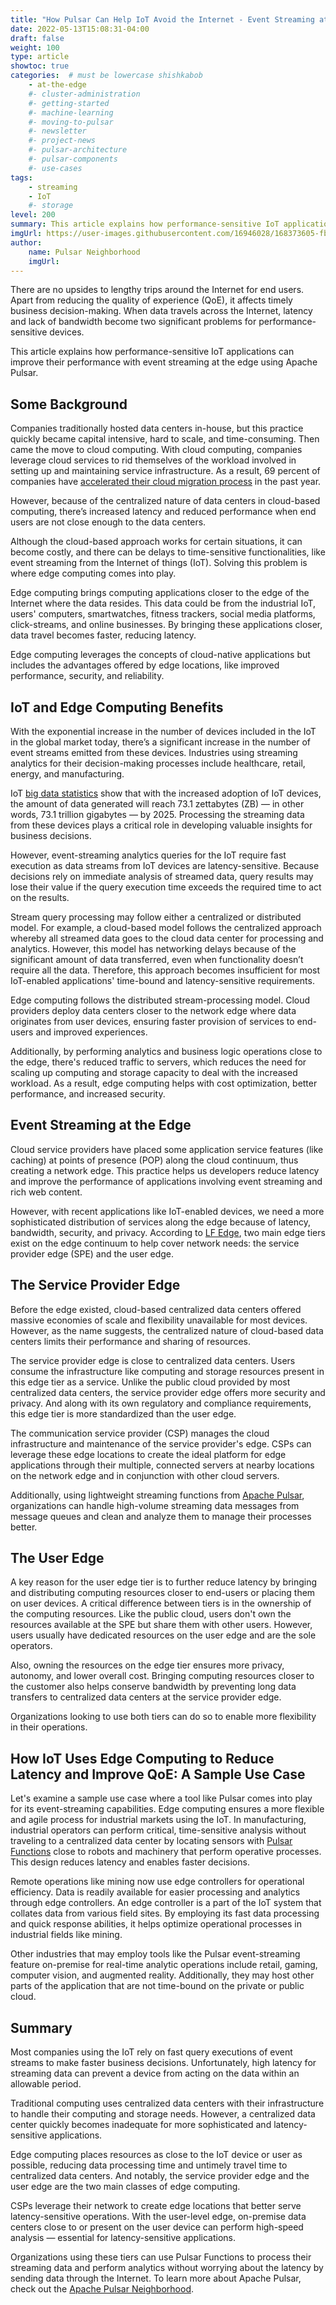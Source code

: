```yaml
---
title: "How Pulsar Can Help IoT Avoid the Internet - Event Streaming at the Edge"
date: 2022-05-13T15:08:31-04:00
draft: false
weight: 100
type: article
showtoc: true
categories:  # must be lowercase shishkabob
    - at-the-edge
    #- cluster-administration
    #- getting-started
    #- machine-learning
    #- moving-to-pulsar
    #- newsletter
    #- project-news
    #- pulsar-architecture
    #- pulsar-components
    #- use-cases
tags:
    - streaming
    - IoT
    #- storage
level: 200
summary: This article explains how performance-sensitive IoT applications can improve their performance with event streaming at the edge using Apache Pulsar.
imgUrl: https://user-images.githubusercontent.com/16946028/168373605-fbf250c5-0f15-4622-aa74-9b94fb4c7d78.png
author:
    name: Pulsar Neighborhood
    imgUrl:
---
```


There are no upsides to lengthy trips around the Internet for end users. Apart from reducing the quality of experience (QoE), it affects timely business decision-making. When data travels across the Internet, latency and lack of bandwidth become two significant problems for performance-sensitive devices.

This article explains how performance-sensitive IoT applications can improve their performance with event streaming at the edge using Apache Pulsar.

## Some Background

Companies traditionally hosted data centers in-house, but this practice quickly became capital intensive, hard to scale, and time-consuming. Then came the move to cloud computing. With cloud computing, companies leverage cloud services to rid themselves of the workload involved in setting up and maintaining service infrastructure. As a result, 69 percent of companies have [accelerated their cloud migration process](https://resources.foundryco.com/download/cloud-computing-executive-summary?utm_campaign=2020%20Cloud%20Computing%20Study&utm_source=twitter&utm_medium=social&utm_term=2020%20Cloud%20Executive%20Summary&utm_content=2020%20Cloud%20Executive%20Summary) in the past year.

However, because of the centralized nature of data centers in cloud-based computing, there’s increased latency and reduced performance when end users are not close enough to the data centers.

Although the cloud-based approach works for certain situations, it can become costly, and there can be delays to time-sensitive functionalities, like event streaming from the Internet of things (IoT). Solving this problem is where edge computing comes into play.

Edge computing brings computing applications closer to the edge of the Internet where the data resides. This data could be from the industrial IoT, users' computers, smartwatches, fitness trackers, social media platforms, click-streams, and online businesses. By bringing these applications closer, data travel becomes faster, reducing latency.

Edge computing leverages the concepts of cloud-native applications but includes the advantages offered by edge locations, like improved performance, security, and reliability.

## IoT and Edge Computing Benefits

With the exponential increase in the number of devices included in the IoT in the global market today, there’s a significant increase in the number of event streams emitted from these devices. Industries using streaming analytics for their decision-making processes include healthcare, retail, energy, and manufacturing.

IoT [big data statistics](https://dataprot.net/statistics/data-statistics/) show that with the increased adoption of IoT devices, the amount of data generated will reach 73.1 zettabytes (ZB) — in other words, 73.1 trillion gigabytes — by 2025. Processing the streaming data from these devices plays a critical role in developing valuable insights for business decisions.

However, event-streaming analytics queries for the IoT require fast execution as data streams from IoT devices are latency-sensitive. Because decisions rely on immediate analysis of streamed data, query results may lose their value if the query execution time exceeds the required time to act on the results.

Stream query processing may follow either a centralized or distributed model. For example, a cloud-based model follows the centralized approach whereby all streamed data goes to the cloud data center for processing and analytics. However, this model has networking delays because of the significant amount of data transferred, even when functionality doesn’t require all the data. Therefore, this approach becomes insufficient for most IoT-enabled applications' time-bound and latency-sensitive requirements.

Edge computing follows the distributed stream-processing model. Cloud providers deploy data centers closer to the network edge where data originates from user devices, ensuring faster provision of services to end-users and improved experiences.

Additionally, by performing analytics and business logic operations close to the edge, there's reduced traffic to servers, which reduces the need for scaling up computing and storage capacity to deal with the increased workload. As a result, edge computing helps with cost optimization, better performance, and increased security.

## Event Streaming at the Edge

Cloud service providers have placed some application service features (like caching) at points of presence (POP) along the cloud continuum, thus creating a network edge. This practice helps us developers reduce latency and improve the performance of applications involving event streaming and rich web content.

However, with recent applications like IoT-enabled devices, we need a more sophisticated distribution of services along the edge because of latency, bandwidth, security, and privacy. According to [LF Edge](https://www.lfedge.org/wp-content/uploads/2020/07/LFedge_Whitepaper.pdf), two main edge tiers exist on the edge continuum to help cover network needs: the service provider edge (SPE) and the user edge.

## The Service Provider Edge

Before the edge existed, cloud-based centralized data centers offered massive economies of scale and flexibility unavailable for most devices. However, as the name suggests, the centralized nature of cloud-based data centers limits their performance and sharing of resources.

The service provider edge is close to centralized data centers. Users consume the infrastructure like computing and storage resources present in this edge tier as a service. Unlike the public cloud provided by most centralized data centers, the service provider edge offers more security and privacy. And along with its own regulatory and compliance requirements, this edge tier is more standardized than the user edge.

The communication service provider (CSP) manages the cloud infrastructure and maintenance of the service provider's edge. CSPs can leverage these edge locations to create the ideal platform for edge applications through their multiple, connected servers at nearby locations on the network edge and in conjunction with other cloud servers.

Additionally, using lightweight streaming functions from [Apache Pulsar](https://pulsar.apache.org/), organizations can handle high-volume streaming data messages from message queues and clean and analyze them to manage their processes better.

## The User Edge

A key reason for the user edge tier is to further reduce latency by bringing and distributing computing resources closer to end-users or placing them on user devices. A critical difference between tiers is in the ownership of the computing resources. Like the public cloud, users don't own the resources available at the SPE but share them with other users. However, users usually have dedicated resources on the user edge and are the sole operators.

Also, owning the resources on the edge tier ensures more privacy, autonomy, and lower overall cost. Bringing computing resources closer to the customer also helps conserve bandwidth by preventing long data transfers to centralized data centers at the service provider edge.

Organizations looking to use both tiers can do so to enable more flexibility in their operations.

## How IoT Uses Edge Computing to Reduce Latency and Improve QoE: A Sample Use Case

Let's examine a sample use case where a tool like Pulsar comes into play for its event-streaming capabilities. Edge computing ensures a more flexible and agile process for industrial markets using the IoT. In manufacturing, industrial operators can perform critical, time-sensitive analysis without traveling to a centralized data center by locating sensors with [Pulsar Functions](https://pulsar.apache.org/docs/en/2.6.0/functions-overview/) close to robots and machinery that perform operative processes. This design reduces latency and enables faster decisions.

Remote operations like mining now use edge controllers for operational efficiency. Data is readily available for easier processing and analytics through edge controllers. An edge controller is a part of the IoT system that collates data from various field sites. By employing its fast data processing and quick response abilities, it helps optimize operational processes in industrial fields like mining.

Other industries that may employ tools like the Pulsar event-streaming feature on-premise for real-time analytic operations include retail, gaming, computer vision, and augmented reality. Additionally, they may host other parts of the application that are not time-bound on the private or public cloud.

## Summary

Most companies using the IoT rely on fast query executions of event streams to make faster business decisions. Unfortunately, high latency for streaming data can prevent a device from acting on the data within an allowable period.

Traditional computing uses centralized data centers with their infrastructure to handle their computing and storage needs. However, a centralized data center quickly becomes inadequate for more sophisticated and latency-sensitive applications.

Edge computing places resources as close to the IoT device or user as possible, reducing data processing time and untimely travel time to centralized data centers. And notably, the service provider edge and the user edge are the two main classes of edge computing.

CSPs leverage their network to create edge locations that better serve latency-sensitive operations. With the user-level edge, on-premise data centers close to or present on the user device can perform high-speed analysis — essential for latency-sensitive applications.

Organizations using these tiers can use Pulsar Functions to process their streaming data and perform analytics without worrying about the latency by sending data through the Internet. To learn more about Apache Pulsar, check out the [Apache Pulsar Neighborhood](https://medium.com/apache-pulsar-neighborhood).
